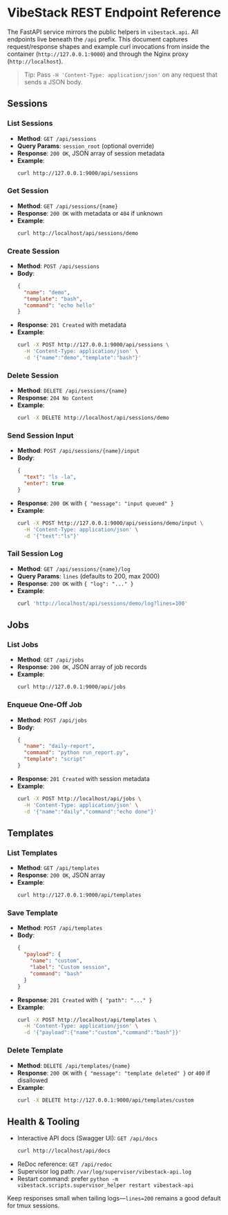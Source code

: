 # VibeStack REST Endpoint Reference

The FastAPI service mirrors the public helpers in `vibestack.api`. All endpoints live beneath the `/api` prefix. This document captures request/response shapes and example curl invocations from inside the container (`http://127.0.0.1:9000`) and through the Nginx proxy (`http://localhost`).

> Tip: Pass `-H 'Content-Type: application/json'` on any request that sends a JSON body.

## Sessions

### List Sessions
- **Method**: `GET /api/sessions`
- **Query Params**: `session_root` (optional override)
- **Response**: `200 OK`, JSON array of session metadata
- **Example**:
  ```bash
  curl http://127.0.0.1:9000/api/sessions
  ```

### Get Session
- **Method**: `GET /api/sessions/{name}`
- **Response**: `200 OK` with metadata or `404` if unknown
- **Example**:
  ```bash
  curl http://localhost/api/sessions/demo
  ```

### Create Session
- **Method**: `POST /api/sessions`
- **Body**:
  ```json
  {
    "name": "demo",
    "template": "bash",
    "command": "echo hello"
  }
  ```
- **Response**: `201 Created` with metadata
- **Example**:
  ```bash
  curl -X POST http://127.0.0.1:9000/api/sessions \
    -H 'Content-Type: application/json' \
    -d '{"name":"demo","template":"bash"}'
  ```

### Delete Session
- **Method**: `DELETE /api/sessions/{name}`
- **Response**: `204 No Content`
- **Example**:
  ```bash
  curl -X DELETE http://localhost/api/sessions/demo
  ```

### Send Session Input
- **Method**: `POST /api/sessions/{name}/input`
- **Body**:
  ```json
  {
    "text": "ls -la",
    "enter": true
  }
  ```
- **Response**: `200 OK` with `{ "message": "input queued" }`
- **Example**:
  ```bash
  curl -X POST http://127.0.0.1:9000/api/sessions/demo/input \
    -H 'Content-Type: application/json' \
    -d '{"text":"ls"}'
  ```

### Tail Session Log
- **Method**: `GET /api/sessions/{name}/log`
- **Query Params**: `lines` (defaults to 200, max 2000)
- **Response**: `200 OK` with `{ "log": "..." }`
- **Example**:
  ```bash
  curl 'http://localhost/api/sessions/demo/log?lines=100'
  ```

## Jobs

### List Jobs
- **Method**: `GET /api/jobs`
- **Response**: `200 OK`, JSON array of job records
- **Example**:
  ```bash
  curl http://127.0.0.1:9000/api/jobs
  ```

### Enqueue One-Off Job
- **Method**: `POST /api/jobs`
- **Body**:
  ```json
  {
    "name": "daily-report",
    "command": "python run_report.py",
    "template": "script"
  }
  ```
- **Response**: `201 Created` with session metadata
- **Example**:
  ```bash
  curl -X POST http://localhost/api/jobs \
    -H 'Content-Type: application/json' \
    -d '{"name":"daily","command":"echo done"}'
  ```

## Templates

### List Templates
- **Method**: `GET /api/templates`
- **Response**: `200 OK`, JSON array
- **Example**:
  ```bash
  curl http://127.0.0.1:9000/api/templates
  ```

### Save Template
- **Method**: `POST /api/templates`
- **Body**:
  ```json
  {
    "payload": {
      "name": "custom",
      "label": "Custom session",
      "command": "bash"
    }
  }
  ```
- **Response**: `201 Created` with `{ "path": "..." }`
- **Example**:
  ```bash
  curl -X POST http://localhost/api/templates \
    -H 'Content-Type: application/json' \
    -d '{"payload":{"name":"custom","command":"bash"}}'
  ```

### Delete Template
- **Method**: `DELETE /api/templates/{name}`
- **Response**: `200 OK` with `{ "message": "template deleted" }` or `400` if disallowed
- **Example**:
  ```bash
  curl -X DELETE http://127.0.0.1:9000/api/templates/custom
  ```

## Health & Tooling

- Interactive API docs (Swagger UI): `GET /api/docs`
  ```bash
  curl http://localhost/api/docs
  ```
- ReDoc reference: `GET /api/redoc`
- Supervisor log path: `/var/log/supervisor/vibestack-api.log`
- Restart command: prefer `python -m vibestack.scripts.supervisor_helper restart vibestack-api`

Keep responses small when tailing logs—`lines=200` remains a good default for tmux sessions.
